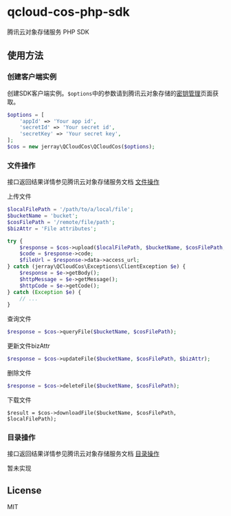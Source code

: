 qcloud-cos-php-sdk
===========

腾讯云对象存储服务 PHP SDK

使用方法
--------

### 创建客户端实例

创建SDK客户端实例。`$options`中的参数请到腾讯云对象存储的[密钥管理](https://console.qcloud.com/cos/project)页面获取。

```php
$options = [
    'appId' => 'Your app id',
    'secretId' => 'Your secret id',
    'secretKey' => 'Your secret key',
];
$cos = new jerray\QCloudCos\QCloudCos($options);
```

### 文件操作

接口返回结果详情参见腾讯云对象存储服务文档 [文件操作](http://www.qcloud.com/doc/product/227/%E6%96%87%E4%BB%B6%E6%93%8D%E4%BD%9C)

上传文件

```php
$localFilePath = '/path/to/a/local/file';
$bucketName = 'bucket';
$cosFilePath = '/remote/file/path';
$bizAttr = 'File attributes';

try {
    $response = $cos->upload($localFilePath, $bucketName, $cosFilePath, $bizAttr);
    $code = $response->code;
    $fileUrl = $response->data->access_url;
} catch (jerray\QCloudCos\Exceptions\ClientException $e) {
    $response = $e->getBody();
    $httpMessage = $e->getMessage();
    $httpCode = $e->getCode();
} catch (Exception $e) {
    // ...
}
```

查询文件

```php
$response = $cos->queryFile($bucketName, $cosFilePath);
```

更新文件bizAttr

```php
$response = $cos->updateFile($bucketName, $cosFilePath, $bizAttr);
```

删除文件

```php
$response = $cos->deleteFile($bucketName, $cosFilePath);
```

下载文件

```
$result = $cos->downloadFile($bucketName, $cosFilePath, $localFilePath);
```

### 目录操作

接口返回结果详情参见腾讯云对象存储服务文档 [目录操作](http://www.qcloud.com/doc/product/227/%E7%9B%AE%E5%BD%95%E6%93%8D%E4%BD%9C)

暂未实现

License
--------------

MIT
